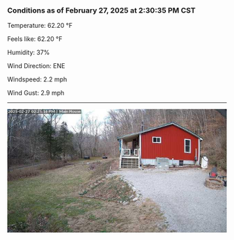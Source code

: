 ### Conditions as of February 27, 2025 at 2:30:35 PM CST 

Temperature: 62.20 &deg;F

Feels like: 62.20 &deg;F

Humidity: 37%

Wind Direction: ENE

Windspeed: 2.2 mph

Wind Gust: 2.9 mph

---

<img src="./images/latest.jpeg"/>

